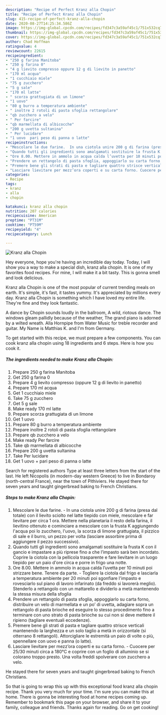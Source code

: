 ```yaml
---
description: "Recipe of Perfect Kranz alla Chopin"
title: "Recipe of Perfect Kranz alla Chopin"
slug: 415-recipe-of-perfect-kranz-alla-chopin
date: 2020-08-27T14:25:34.586Z
image: https://img-global.cpcdn.com/recipes/fd347c3a59af45c1/751x532cq70/kranz-alla-chopin-recipe-main-photo.jpg
thumbnail: https://img-global.cpcdn.com/recipes/fd347c3a59af45c1/751x532cq70/kranz-alla-chopin-recipe-main-photo.jpg
cover: https://img-global.cpcdn.com/recipes/fd347c3a59af45c1/751x532cq70/kranz-alla-chopin-recipe-main-photo.jpg
author: Chad Hoffman
ratingvalue: 4
reviewcount: 22615
recipeingredient:
- "250 g farina Manitoba"
- "250 g farina 0"
- "4 g lievito compresso oppure 12 g di lievito in panetto"
- "170 ml acqua"
- "1 cucchiaio miele"
- "75 g zucchero"
- "5 g sale"
- "170 ml latte"
- " scorza grattugiata di un limone"
- "1 uovo"
- "80 g burro a temperatura ambiente"
- " inoltre 2 rotoli di pasta sfoglia rettangolare"
- "qb zucchero a velo"
- " Per farcire"
- "qb marmellata di albicocche"
- "200 g uvetta sultanina"
- " Per lucidare"
- "1 uovo  pari peso di panna o latte"
recipeinstructions:
- "Mescolare le due farine.  In una ciotola unire 200 g di farina (presa dal totale) con il lievito sciolto nel latte tiepido con miele, mescolare e far lievitare per circa 1 ora. Mettere nella planetaria il resto della farina, il lievitino ottenuto e cominciare a mescolare con la frusta K aggiungendo l&#39;acqua poi lo zucchero, l&#39;uovo, la scorza di limone grattugiata, il pizzico di sale e il burro, un pezzo per volta (lasciare assorbire prima di aggiungere il pezzo successivo)."
- "Quando tutti gli ingredienti sono amalgamati sostituire la frusta K con il gancio e impastare a più riprese fino a che l’impasto sarà ben incordato. Coprire la ciotola con la pellicola trasparente e fare lievitare in un luogo tiepido per un paio d&#39;ore circa e porre in frigo una notte."
- "Ore 8.00. Mettere in ammolo in acqua calda l’uvetta per 10 minuti poi strizzare bene. Tenere da parte. Togliere la ciotola dal frigo e lasciarla a temperatura ambiente per 20 minuti poi sgonfiare l&#39;impasto e rovesciarlo sul piano di lavoro infarinato (da freddo si lavorerà meglio). Stenderlo a rettangolo con un mattarello e dividerlo a metà mantenendo la stessa misura della sfoglia"
- "Prendere un rettangolo di pasta sfoglia, appoggiarlo su carta forno, distribuire un velo di marmellata e un po’ di uvetta, adagiare sopra un rettangolo di pasta brioche ed eseguire lo stesso procedimento fino a terminare con uno strato di pasta brioche su cui non si deve mettere il ripieno (tagliare eventuali eccedenze)."
- "Premere bene gli strati di pasta e tagliare quattro strisce verticali mantenendo la larghezza e un solo taglio a metà in orizzontale (si otterrano 8 rettangoli). Attorcigliare le estremità un paio di volte o più, spennellare con uovo e panna (o latte)."
- "Lasciare lievitare per mezz’ora coperti e su carta forno. Cuocere per 25/30 minuti circa a 180°C e coprire con un foglio di alluminio se si colorano troppo presto. Una volta freddi spolverare con zucchero a velo."
categories:
- Recipe
tags:
- kranz
- alla
- chopin

katakunci: kranz alla chopin 
nutrition: 207 calories
recipecuisine: American
preptime: "PT31M"
cooktime: "PT59M"
recipeyield: "4"
recipecategory: Lunch

---
```



![Kranz alla Chopin](https://img-global.cpcdn.com/recipes/fd347c3a59af45c1/751x532cq70/kranz-alla-chopin-recipe-main-photo.jpg)

Hey everyone, hope you're having an incredible day today. Today, I will show you a way to make a special dish, kranz alla chopin. It is one of my favorites food recipes. For mine, I will make it a bit tasty. This is gonna smell and look delicious.

Kranz alla Chopin is one of the most popular of current trending meals on earth. It's simple, it's fast, it tastes yummy. It's appreciated by millions every day. Kranz alla Chopin is something which I have loved my entire life. They're fine and they look fantastic.

A dance by Chopin sounds loudly in the ballroom, A wild, riotous dance. The windows gleam pallidly because of the weather, The grand piano is adorned by a wilted wreath. Alla Hornpipe from Water Music for treble recorder and guitar. My Name is Matthias K. and I&#39;m from Germany.


To get started with this recipe, we must prepare a few components. You can cook kranz alla chopin using 18 ingredients and 6 steps. Here is how you cook it.

<!--inarticleads1-->

##### The ingredients needed to make Kranz alla Chopin:

1. Prepare 250 g farina Manitoba
1. Get 250 g farina 0
1. Prepare 4 g lievito compresso (oppure 12 g di lievito in panetto)
1. Prepare 170 ml acqua
1. Get 1 cucchiaio miele
1. Take 75 g zucchero
1. Get 5 g sale
1. Make ready 170 ml latte
1. Prepare  scorza grattugiata di un limone
1. Get 1 uovo
1. Prepare 80 g burro a temperatura ambiente
1. Prepare  inoltre 2 rotoli di pasta sfoglia rettangolare
1. Prepare qb zucchero a velo
1. Make ready  Per farcire
1. Take qb marmellata di albicocche
1. Prepare 200 g uvetta sultanina
1. Take  Per lucidare
1. Get 1 uovo + pari peso di panna o latte


Search for registered authors Type at least three letters from the start of the last. He left Nicopolis (in modern-day western Greece) to live in Bondaroy (north-central France), near the town of Pithiviers. He stayed there for seven years and taught gingerbread baking to French Christians. 

<!--inarticleads2-->

##### Steps to make Kranz alla Chopin:

1. Mescolare le due farine.  - In una ciotola unire 200 g di farina (presa dal totale) con il lievito sciolto nel latte tiepido con miele, mescolare e far lievitare per circa 1 ora. Mettere nella planetaria il resto della farina, il lievitino ottenuto e cominciare a mescolare con la frusta K aggiungendo l&#39;acqua poi lo zucchero, l&#39;uovo, la scorza di limone grattugiata, il pizzico di sale e il burro, un pezzo per volta (lasciare assorbire prima di aggiungere il pezzo successivo).
1. Quando tutti gli ingredienti sono amalgamati sostituire la frusta K con il gancio e impastare a più riprese fino a che l’impasto sarà ben incordato. Coprire la ciotola con la pellicola trasparente e fare lievitare in un luogo tiepido per un paio d&#39;ore circa e porre in frigo una notte.
1. Ore 8.00. Mettere in ammolo in acqua calda l’uvetta per 10 minuti poi strizzare bene. Tenere da parte. - Togliere la ciotola dal frigo e lasciarla a temperatura ambiente per 20 minuti poi sgonfiare l&#39;impasto e rovesciarlo sul piano di lavoro infarinato (da freddo si lavorerà meglio). Stenderlo a rettangolo con un mattarello e dividerlo a metà mantenendo la stessa misura della sfoglia
1. Prendere un rettangolo di pasta sfoglia, appoggiarlo su carta forno, distribuire un velo di marmellata e un po’ di uvetta, adagiare sopra un rettangolo di pasta brioche ed eseguire lo stesso procedimento fino a terminare con uno strato di pasta brioche su cui non si deve mettere il ripieno (tagliare eventuali eccedenze).
1. Premere bene gli strati di pasta e tagliare quattro strisce verticali mantenendo la larghezza e un solo taglio a metà in orizzontale (si otterrano 8 rettangoli). Attorcigliare le estremità un paio di volte o più, spennellare con uovo e panna (o latte).
1. Lasciare lievitare per mezz’ora coperti e su carta forno. - Cuocere per 25/30 minuti circa a 180°C e coprire con un foglio di alluminio se si colorano troppo presto. Una volta freddi spolverare con zucchero a velo.


He stayed there for seven years and taught gingerbread baking to French Christians. 

So that is going to wrap this up with this exceptional food kranz alla chopin recipe. Thank you very much for your time. I'm sure you can make this at home. There is gonna be interesting food at home recipes coming up. Remember to bookmark this page on your browser, and share it to your family, colleague and friends. Thanks again for reading. Go on get cooking!
